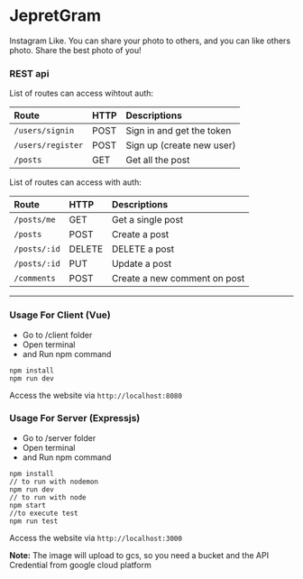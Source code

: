 # JepretGram
Instagram Like. You can share your photo to others, and you can like others photo. Share the best photo of you!


### REST api

List of routes can access wihtout auth:

| Route           | HTTP    | Descriptions                    |
| :-------------  | :------ | :------------------------------ |
| `/users/signin`    | POST     | Sign in and get the token              |
| `/users/register`    | POST     | Sign up (create new user)            |
| `/posts`    | GET     | Get all the post              |


List of routes can access with auth: 

| Route           | HTTP    | Descriptions                    |
| :-------------  | :------ | :------------------------------ |
| `/posts/me`| GET     | Get a single post               |
|  `/posts`   | POST    | Create a post                   |
| `/posts/:id`| DELETE  | DELETE a post                   |
| `/posts/:id`| PUT     | Update a post      |
|  `/comments`   | POST    | Create a new comment on post                   |

---
### Usage For Client (Vue)
- Go to /client folder
- Open terminal
- and Run npm command
```
npm install
npm run dev

```
Access the website via `http://localhost:8080`

### Usage For Server (Expressjs)
- Go to /server folder
- Open terminal
- and Run npm command
```
npm install
// to run with nodemon
npm run dev 
// to run with node
npm start
//to execute test
npm run test

```
Access the website via `http://localhost:3000`

**Note:** The image will upload to gcs, so you need a bucket and the API Credential from google cloud platform
